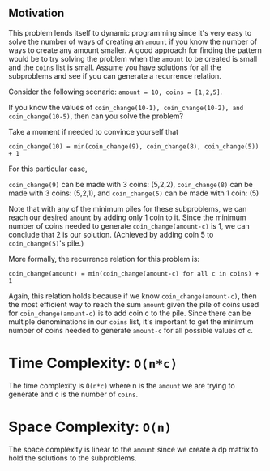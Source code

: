 ## Motivation
This problem lends itself to dynamic programming since it's very easy to solve the number of ways of creating an `amount` if you know the number of ways to create any amount smaller. A good approach for finding the pattern would be to try solving the problem when the `amount` to be created is small and the `coins` list is small. Assume you have solutions for all the subproblems and see if you can generate a recurrence relation.

Consider the following scenario: `amount = 10, coins = [1,2,5]`. 

If you know the values of `coin_change(10-1), coin_change(10-2), and coin_change(10-5)`, then can you solve the problem? 

Take a moment if needed to convince yourself that 

`coin_change(10) = min(coin_change(9), coin_change(8), coin_change(5)) + 1` 

For this particular case,

`coin_change(9)` can be made with 3 coins: (5,2,2), 
`coin_change(8)` can be made with 3 coins: (5,2,1), and 
`coin_change(5)` can be made with 1 coin: (5)

Note that with any of the minimum piles for these subproblems, we can reach our desired `amount` by adding only 1 coin to it. Since the minimum number of coins needed to generate `coin_change(amount-c)` is 1, we can conclude that 2 is our solution. (Achieved by adding coin 5 to `coin_change(5)`'s pile.)

More formally, the recurrence relation for this problem is: 

`coin_change(amount) = min(coin_change(amount-c) for all c in coins) + 1` 

Again, this relation holds because if we know `coin_change(amount-c)`, then the most efficient way to reach the sum `amount` given the pile of coins used for `coin_change(amount-c)` is to add coin c to the pile. Since there can be multiple denominations in our `coins` list, it's important to get the minimum number of coins needed to generate `amount-c` for all possible values of `c`. 

# Time Complexity: `O(n*c)`
The time complexity is `O(n*c)`  where n is the `amount` we are trying to generate and c is the number of `coins`.

# Space Complexity: `O(n)`
The space complexity is linear to the `amount` since we create a dp matrix to hold the solutions to the subproblems.